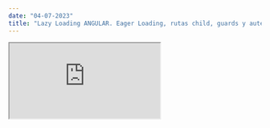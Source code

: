 ```yaml
---
date: "04-07-2023"
title: "Lazy Loading ANGULAR. Eager Loading, rutas child, guards y autenticación de usuarios"
---
```

<iframe src="https://www.youtube.com/embed/CoFMWnrTDJI" allowfullscreen></iframe>
